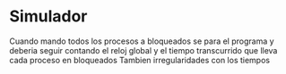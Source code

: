 # Simulador
Cuando mando todos los procesos a bloqueados se para el programa y deberia seguir contando el reloj global y el tiempo transcurrido que lleva cada proceso en bloqueados
Tambien irregularidades con los tiempos

